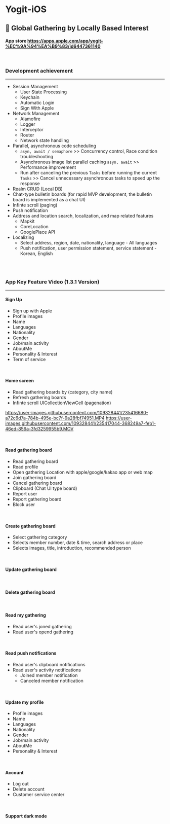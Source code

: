 # Yogit-iOS
## 📱 Global Gathering by Locally Based Interest
#### App store <https://apps.apple.com/app/yogit-%EC%9A%94%EA%B9%83/id6447361140>

<br/>

### Development achievement
---
- Session Management
    - User State Processing
    - Keychain
    - Automatic Login
    - Sign With Apple
- Network Management
    - Alamofire
    - Logger
    - Interceptor
    - Router
    - Network state handling
- Parallel, asynchronous code scheduling
    - `asyn, await / semaphore` >> Concurrency control, Race condition troubleshooting
    - Asynchronous image list parallel caching  `asyn, await` >> Performance improvement
    - Run after canceling the previous `Tasks` before running the current `Tasks` >> Cancel unnecessary asynchronous tasks to speed up the response
- Realm CRUD (Local DB)
- Chat-type bulletin boards (for rapid MVP development, the bulletin board is implemented as a chat UI)
- Infinte scroll (paging)
- Push notification
- Address and location search, localization, and map related features
    - Mapkit
    - CoreLocation
    - GooglePlace API
- Localizing
    - Select address, region, date, nationality, language - All languages
    - Push notification, user permission statement, service statement - Korean, English
   
<br/>
<br/>

### App Key Feature Video (1.3.1 Version)
---
#### Sign Up

* Sign up with Apple
* Profile images
* Name
* Languages
* Nationality
* Gender
* Job/main activity
* AboutMe
* Personality & Interest
* Term of service


<br/>

#### Home screen

* Read gathering boards by (category, city name)
* Refresh gathering boards 
* Infinte scroll UICollectionViewCell (pagenation)

https://user-images.githubusercontent.com/109328441/235416680-a72c6d7a-784b-495e-bc7f-9a28fbf74951.MP4
https://user-images.githubusercontent.com/109328441/235417044-368249a7-feb1-46ed-856a-3fd3259955b9.MOV

<br/>

#### Read gathering board

* Read gathering board 
* Read profile
* Open gathering Location with apple/google/kakao app or web map
* Join gathering board
* Cancel gathering board
* Clipboard (Chat UI type board)
* Report user
* Report gathering board
* Block user

<br/>

#### Create gathering board

* Select gathering category
* Selects member number, date & time, search address or place
* Selects images, title, introduction, recommended person

<br/>

#### Update gathering board


<br/>

#### Delete gathering board


<br/>

#### Read my gathering

* Read user's joned gathering
* Read user's opend gathering

<br/>

#### Read push notifications

* Read user's clipboard notifications
* Read user's activity notifications
    - Joined member notification
    - Canceled member notification

<br/>

#### Update my profile

* Profile images
* Name
* Languages
* Nationality
* Gender
* Job/main activity
* AboutMe
* Personality & Interest

<br/>

#### Account

* Log out
* Delete account
* Customer service center

<br/>

#### Support dark mode


<br/>





